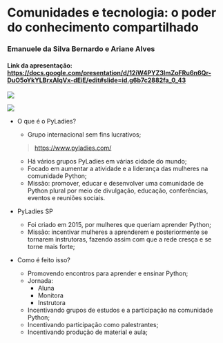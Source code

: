 # Comunidades e tecnologia: o poder do conhecimento compartilhado

### Emanuele da Silva Bernardo e Ariane Alves

#### Link da apresentação: https://docs.google.com/presentation/d/12iW4PYZ3lmZoFRu6n6Qr-DuO5oYkYLBrxAIqVx-dEiE/edit#slide=id.g6b7c2882fa_0_43

![](https://i.imgur.com/lpsQNLJ.jpg)

![](https://i.imgur.com/AxIqA61.jpg)  


* O que é o PyLadies?
    - Grupo internacional sem fins lucrativos;
    >https://www.pyladies.com/
    - Há vários grupos PyLadies em várias cidade do mundo;
    - Focado em aumentar a atividade e a liderança das mulheres na comunidade Python;
    - Missão: promover, educar e desenvolver uma comunidade de Python plural por meio de divulgação, educação, conferências, eventos e reuniões sociais.

* PyLadies SP
    - Foi criado em 2015, por mulheres que queriam aprender Python;
    - Missão: incentivar mulheres a aprenderem e posteriormente se tornarem instrutoras, fazendo assim com que a rede cresça e se torne mais forte;

* Como é feito isso?
    - Promovendo encontros para aprender e ensinar Python;
    - Jornada:
        - Aluna
        - Monitora
        - Instrutora 
    - Incentivando grupos de estudos e a participação na comunidade Python;
    - Incentivando participação como palestrantes;
    - Incentivando produção de material e aula;
